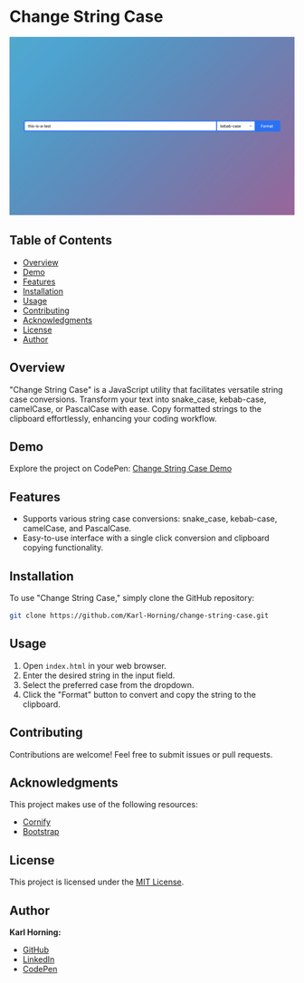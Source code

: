 # Change String Case

![Preview Image](./src/img/preview.png)

## Table of Contents

- [Overview](#overview)
- [Demo](#demo)
- [Features](#features)
- [Installation](#installation)
- [Usage](#usage)
- [Contributing](#contributing)
- [Acknowledgments](#acknowledgments)
- [License](#license)
- [Author](#author)

## Overview

"Change String Case" is a JavaScript utility that facilitates versatile string case conversions. Transform your text into snake_case, kebab-case, camelCase, or PascalCase with ease. Copy formatted strings to the clipboard effortlessly, enhancing your coding workflow.

## Demo

Explore the project on CodePen: [Change String Case Demo](https://codepen.io/karlhorning/pen/ZEPWMPw)

## Features

- Supports various string case conversions: snake_case, kebab-case, camelCase, and PascalCase.
- Easy-to-use interface with a single click conversion and clipboard copying functionality.

## Installation

To use "Change String Case," simply clone the GitHub repository:

```bash
git clone https://github.com/Karl-Horning/change-string-case.git
```

## Usage

1. Open `index.html` in your web browser.
2. Enter the desired string in the input field.
3. Select the preferred case from the dropdown.
4. Click the "Format" button to convert and copy the string to the clipboard.

## Contributing

Contributions are welcome! Feel free to submit issues or pull requests.

## Acknowledgments

This project makes use of the following resources:

- [Cornify](https://www.cornify.com/)
- [Bootstrap](https://getbootstrap.com/)

## License

This project is licensed under the [MIT License](LICENSE).

## Author

**Karl Horning:**
- [GitHub](https://github.com/Karl-Horning/)
- [LinkedIn](https://www.linkedin.com/in/karl-horning/)
- [CodePen](https://codepen.io/karlhorning)